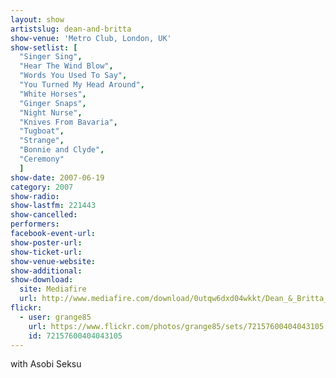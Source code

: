 ```yaml
---
layout: show
artistslug: dean-and-britta
show-venue: 'Metro Club, London, UK'
show-setlist: [
  "Singer Sing",
  "Hear The Wind Blow",
  "Words You Used To Say",
  "You Turned My Head Around",
  "White Horses",
  "Ginger Snaps",
  "Night Nurse",
  "Knives From Bavaria",
  "Tugboat",
  "Strange",
  "Bonnie and Clyde",
  "Ceremony"
  ]
show-date: 2007-06-19
category: 2007
show-radio: 
show-lastfm: 221443
show-cancelled: 
performers: 
facebook-event-url: 
show-poster-url: 
show-ticket-url: 
show-venue-website: 
show-additional: 
show-download: 
  site: Mediafire
  url: http://www.mediafire.com/download/0utqw6dxd04wkkt/Dean_&_Britta_2007-06-19__Metro_London_UK.zip
flickr:
  - user: grange85
    url: https://www.flickr.com/photos/grange85/sets/72157600404043105
    id: 72157600404043105
---
```


with Asobi Seksu